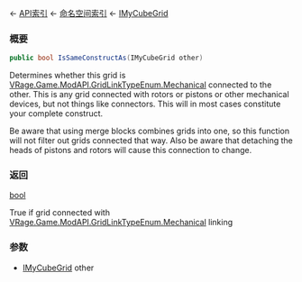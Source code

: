 ← [API索引](Api-Index) ← [命名空间索引](Namespace-Index) ← [IMyCubeGrid](VRage.Game.ModAPI.Ingame.IMyCubeGrid)

### 概要

```csharp
public bool IsSameConstructAs(IMyCubeGrid other)
```

Determines whether this grid is [VRage.Game.ModAPI.GridLinkTypeEnum.Mechanical](https://docs.microsoft.com/en-us/dotnet/api/vrage.game.modapi.gridlinktypeenum.mechanical?view=netframework-4.6) connected to the other. This is any grid connected with rotors or pistons or other mechanical devices, but not things like connectors. This will in most cases constitute your complete construct.  
  
Be aware that using merge blocks combines grids into one, so this function will not filter out grids connected that way. Also be aware that detaching the heads of pistons and rotors will cause this connection to change.

### 返回

[bool](https://docs.microsoft.com/en-us/dotnet/api/System.Boolean?view=netframework-4.6)

True if grid connected with [VRage.Game.ModAPI.GridLinkTypeEnum.Mechanical](https://docs.microsoft.com/en-us/dotnet/api/vrage.game.modapi.gridlinktypeenum.mechanical?view=netframework-4.6) linking

### 参数

* [IMyCubeGrid](VRage.Game.ModAPI.Ingame.IMyCubeGrid) other
